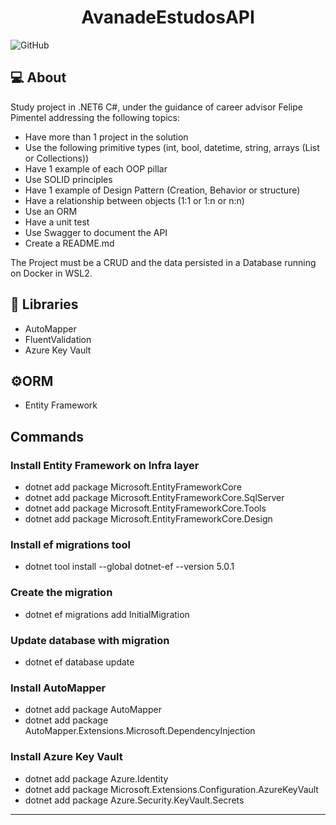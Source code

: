

<h1 align="center">AvanadeEstudosAPI</h1>

![GitHub](https://img.shields.io/github/license/kdsreis/AvanadeEstudosAPI?color=gree)

## 💻 About 

Study project in .NET6 C#, under the guidance of career advisor Felipe Pimentel addressing the following topics:

- Have more than 1 project in the solution
- Use the following primitive types (int, bool, datetime, string, arrays (List or Collections))
- Have 1 example of each OOP pillar
- Use SOLID principles
- Have 1 example of Design Pattern (Creation, Behavior or structure)
- Have a relationship between objects (1:1 or 1:n or n:n)
- Use an ORM
- Have a unit test
- Use Swagger to document the API
- Create a README.md

The Project must be a CRUD and the data persisted in a Database running on Docker in WSL2.

## 📁 Libraries

- AutoMapper
- FluentValidation
- Azure Key Vault

## ⚙️ORM

- Entity Framework

## Commands

### Install Entity Framework on Infra layer

- dotnet add package Microsoft.EntityFrameworkCore
- dotnet add package Microsoft.EntityFrameworkCore.SqlServer
- dotnet add package Microsoft.EntityFrameworkCore.Tools
- dotnet add package Microsoft.EntityFrameworkCore.Design

### Install ef migrations tool

- dotnet tool install --global dotnet-ef --version 5.0.1

### Create the migration

- dotnet ef migrations add InitialMigration

### Update database with migration

- dotnet ef database update

### Install AutoMapper

- dotnet add package AutoMapper
- dotnet add package AutoMapper.Extensions.Microsoft.DependencyInjection

### Install Azure Key Vault

- dotnet add package Azure.Identity
- dotnet add package Microsoft.Extensions.Configuration.AzureKeyVault
- dotnet add package Azure.Security.KeyVault.Secrets


---
